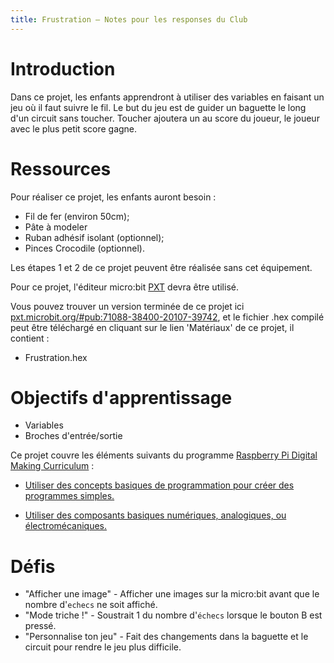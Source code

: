 ```yaml
---
title: Frustration — Notes pour les responses du Club
---
```


# Introduction

Dans ce projet, les enfants apprendront à utiliser des variables en faisant un jeu où il faut suivre le fil.
Le but du jeu est de guider un baguette le long d'un circuit sans toucher.
Toucher ajoutera un au score du joueur, le joueur avec le plus petit score gagne.

# Ressources

Pour réaliser ce projet, les enfants auront besoin&nbsp;:

+ Fil de fer (environ 50cm);
+ Pâte à modeler
+ Ruban adhésif isolant (optionnel);
+ Pinces Crocodile (optionnel).

Les étapes 1 et 2 de ce projet peuvent être réalisée sans cet équipement.

Pour ce projet, l'éditeur micro:bit [PXT](http://jumpto.cc/pxt-new) devra être utilisé.

Vous pouvez trouver un version terminée de ce projet ici [pxt.microbit.org/#pub:71088-38400-20107-39742](https://pxt.microbit.org/#pub:71088-38400-20107-39742),
et le fichier .hex compilé peut être téléchargé en cliquant sur le lien 'Matériaux' de ce projet, il contient&nbsp;:

+ Frustration.hex

# Objectifs d'apprentissage

+ Variables
+ Broches d'entrée/sortie

Ce projet couvre les éléments suivants du programme [Raspberry Pi Digital Making Curriculum](http://rpf.io/curriculum)&nbsp;:

+ [Utiliser des concepts basiques de programmation pour créer des programmes simples.](https://www.raspberrypi.org/curriculum/programming/creator)

+ [Utiliser des composants basiques numériques, analogiques, ou électromécaniques.](https://www.raspberrypi.org/curriculum/physical-computing/creator)

# Défis

+ "Afficher une image" - Afficher une images sur la micro:bit avant que le nombre d'`echecs` ne soit affiché.
+ "Mode triche&nbsp;!" - Soustrait 1 du nombre d'`échecs` lorsque le bouton B est pressé.
+ "Personnalise ton jeu" - Fait des changements dans la baguette et le circuit pour rendre le jeu plus difficile.

